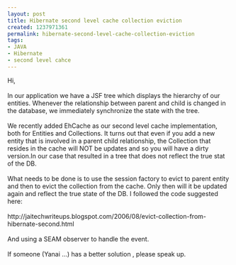```yaml
---
layout: post
title: Hibernate second level cache collection eviction
created: 1237971361
permalink: hibernate-second-level-cache-collection-eviction
tags:
- JAVA
- Hibernate
- second level cahce
---
```

<p>Hi,<br />
<br />
In our application we have a JSF tree which displays the hierarchy of our entities. Whenever the relationship between parent and child is changed in the database, we immediately synchronize the state with the tree.<br />
<br />
We recently added EhCache as our second level cache implementation, both for Entities and Collections. It turns out that even if you add a new entity that is involved in a parent child relationship, the Collection that resides in the cache will NOT be updates and so you will have a dirty version.In our case that resulted in a tree that does not reflect the true stat of the DB.<br />
<br />
What needs to be done is to use the session factory to evict to parent entity and then to evict the collection from the cache. Only then will it be updated again and reflect the true state of the DB. I followed the code suggested here:<br />
<br />
http://jaitechwriteups.blogspot.com/2006/08/evict-collection-from-hibernate-second.html<br />
<br />
And using a SEAM observer to handle the event.<br />
<br />
If someone (Yanai ...) has a better solution , please speak up.<br />
&nbsp;</p>
